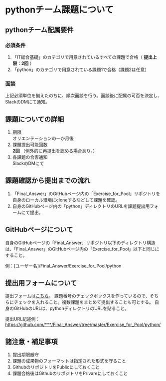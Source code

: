 # pythonチーム課題について
## pythonチーム配属要件
### 必須条件
1. 「IT総合基礎」のカテゴリで用意されているすべての課題で合格（ **提出上限：2回** ）
2. 「python」のカテゴリで用意されている課題1で合格（課題2は任意）
### 面談<br>
上記必須単位を揃えたのちに、順次面談を行う。面談後に配属の可否を決定し、SlackのDMにて通知。

## 課題についての詳細
1. 期限<br>
オリエンテーションの一か月後
2. 課題提出可能回数<br>
 **2回** （例外的に再提出を認める場合あり。）
3. 各課題の合否通知<br>
SlackのDMにて
## 課題確認から提出までの流れ
1. 「Final_Answer」のGitHubページ内の「Exercise_for_Pool」リポジトリを自身のローカル環境にcloneするなどして課題を確認。
2. 自身のGitHubページ内の「python」ディレクトリのURLを課題提出用フォームにて提出。

## GitHubページについて
自身のGitHubページの「Final_Answer」リポジトリ以下のディレクトリ構造は、「Final_Answer」のGitHubページ内の「Exercise_for_Pool」以下と同じにすること。<br>

例：[ユーザー名]/Final_Answer/Exercise_for_Pool/python
## 提出用フォームについて
提出フォームは[こちら](https://docs.google.com/forms/d/e/1FAIpQLSeXkMCQowSahShrMonuHMQkjldjyx5CjPaf0dDMfq-AOHKZUw/viewform)。
課題番号のチェックボックスを作っているので、そちらにチェックを入れること。複数課題をまとめて提出することも可とする。
自身のGitHubのURLは、pythonディレクトリのURLを貼ること。<br>

提出URL記述例：https://github.com/***/Final_Answer/tree/master/Exercise_for_Pool/python/
## 諸注意・補足事項
1. 提出期限厳守
2. 課題の成果物のフォーマットは指定された形式を守ること
3. GithubのリポジトリをPublicにしておくこと
4. 課題合格後はGithubのリポジトリをPrivareにしておくこと
